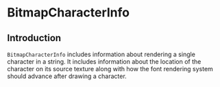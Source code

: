# BitmapCharacterInfo

## Introduction

`BitmapCharacterInfo` includes information about rendering a single character in a string. It includes information about the location of the character on its source texture along with how the font rendering system should advance after drawing a character.

